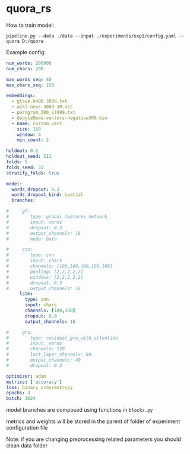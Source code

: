 # quora_rs

How to train model: 

`pipeline.py --data ./data --input ./experiments/exp1/config.yaml --quora D:/quora`


Example config:

```yaml
num_words: 200000
num_chars: 200

max_words_seq: 40
max_chars_seq: 150

embeddings:
  - glove.840B.300d.txt
  - wiki-news-300d-1M.vec
  - paragram_300_sl999.txt
  - GoogleNews-vectors-negative300.bin
  - name: custom.vect
    size: 150
    window: 4
    min_count: 2

holdout: 0.2
holdout_seed: 211
folds: 5
folds_seed: 33
stratify_folds: true

model:
  words_dropout: 0.3
  words_dropout_kind: spatial
  branches:

#     gf:
#        type: global_features_network
#        input: words
#        dropout: 0.3
#        output_channels: 16
#        mode: both

#     cnn:
#        type: cnn
#        input: chars
#        channels: [100,100,100,100,100]
#        pooling: [2,2,2,2,2]
#        windows: [2,2,2,2,2]
#        dropout: 0.3
#        output_channels: 16
     lstm:
       type: cnn
       input: chars
       channels: [100,100]
       dropout: 0.0
       output_channels: 16

#     gru:
#        type: residual_gru_with_attention
#        input: words
#        channels: 120
#        last_layer_channels: 60
#        output_channels: 40
#        dropout: 0.2

optimizer: adam
metrics: ['accuracy']
loss: binary_crossentropy
epochs: 3
batch: 1024

```

model branches are composed using functions in `blocks.py` 

metrics and weights will be stored in the parent of folder of experiment configuration file

Note: if you are changing preprocessing related parameters you should clean data folder